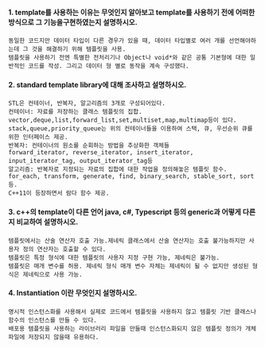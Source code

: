 #### 1. template를 사용하는 이유는 무엇인지 알아보고 template를 사용하기 전에 어떠한 방식으로 그 기능을구현하였는지 설명하시오.

```
동일한 코드지만 데이터 타입이 다른 경우가 있을 때, 데이터 타입별로 여러 개를 선언해야하는데 그 것을 해결하기 위해 템플릿을 사용.
템플릿을 사용하기 전엔 특별한 전처리기나 Object나 void*와 같은 공통 기본형에 대한 일반적인 코드를 작성. 그리고 데이터 형 별로 동작을 계속 구성했다.
```

#### 2. standard template library에 대해 조사하고 설명하시오.

```
STL은 컨테이너, 반복자, 알고리즘의 3개로 구성되어있다.
컨테이너: 자료를 저장하는 클래스 템플릿의 집합. vector,deque,list,forward_list,set,multiset,map,multimap등이 있다.
stack,queue,priority_queue는 위의 컨테이너들을 이용하여 스택, 큐, 우선순위 큐를 위한 인터페이스 제공.
반복자: 컨테이너의 원소를 순회하는 방법을 추상화한 객체들
forward_iterator, reverse_iterator, insert_iterator, input_iterator_tag, output_iterator_tag등
알고리즘: 반복자로 지정되는 자료의 집합에 대한 작업을 정의해놓은 템플릿 함수.
for_each, transform, generate, find, binary_search, stable_sort, sort등.
C++11이 등장하면서 람다 함수 제공.
```

#### 3. c++의 template이 다른 언어 java, c#, Typescript 등의 generic과 어떻게 다른지 비교하여 설명하시오.

```
템플릿에서는 산술 연산자 호출 가능.제네릭 클래스에서 산술 연산자는 호출 불가능하지만 사용자 정의 연산자는 호출할 수 있다.
템플릿은 특정 형식에 대한 템플릿의 사용자 지정 구현 가능, 제네릭은 불가능.
템플릿은 매개 변수를 허용. 제네릭 형식 매개 변수 자체는 제네릭이 될 수 없지만 생성된 형식은 제네릭으로 사용 가능.
```

#### 4. Instantiation 이란 무엇인지 설명하시오.

```
명시적 인스턴스화를 사용해서 실제로 코드에서 템플릿을 사용하지 않고 템플릿 기반 클래스나 함수의 인스턴스를 만들 수 있다.
배포용 템플릿을 사용하는 라이브러리 파일을 만들때 인스턴스화되지 않은 템플릿 정의가 개체 파일에 저장되지 않을때 유용하다.
```

